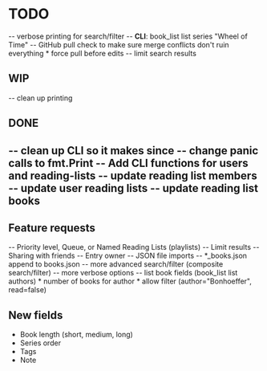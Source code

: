 # TODO
  -- verbose printing for search/filter
  -- **CLI**: book_list list series "Wheel of Time"
  -- GitHub pull check to make sure merge conflicts don't ruin everything
    * force pull before edits
  -- limit search results

## WIP
  -- clean up printing

## DONE
  -- clean up CLI so it makes since
  -- change panic calls to fmt.Print
  -- Add CLI functions for users and reading-lists
  -- update reading list members
  -- update user reading lists
  -- update reading list books
-----------------------------------------------------------------

## Feature requests
  -- Priority level, Queue, or Named Reading Lists (playlists)
  -- Limit results
  -- Sharing with friends
  -- Entry owner
  -- JSON file imports
  -- *_books.json append to books.json
  -- more advanced search/filter (composite search/filter)
  -- more verbose options
  -- list book fields (book_list list authors) 
    * number of books for author 
    * allow filter (author="Bonhoeffer", read=false)

## New fields
- Book length (short, medium, long)
- Series order
- Tags
- Note

